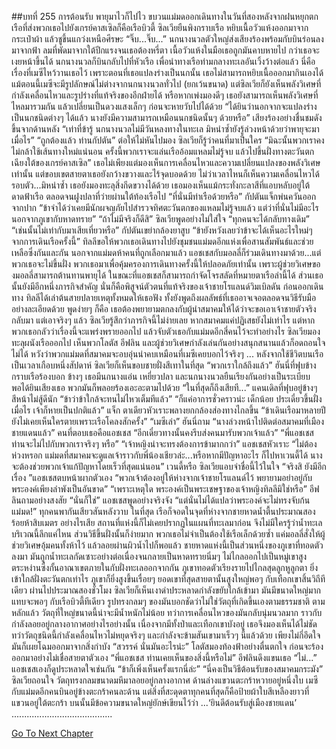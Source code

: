 ##บทที่ 255 การต้อนรับ
พายุมาไวก็ไปไว
ขบวนแม่มดออกเดินทางในวันที่สองหลังจากฝนหยุกตก เรือที่ส่งพวกเธอไปยังเกรย์คาสเซิลก็คือเรือบิวตี้
ซิลเวียยืนพิงกราบเรือ หยิบเนื้อวัวแห้งออกมาจากกระเป๋าผ้า แล้วชูขึ้นแกว่งเหนือศีรษะ
“จิ๊บ...จิ๊บ...”
นกนางนวลตัวใหญ่ส่งเสียงร้องพร้อมกับบินร่อนลงมาจากฟ้า ลมที่พัดมาจากใต้ปีกแรงจนเธอต้องหรี่ตา เนื้อวัวแห้งในมือเธอถูกมันคาบหายไป กว่าเธอจะเงยหน้าขึ้นได้ นกนางนวลก็บินกลับไปที่หัวเรือ เพื่อนำทางเรือท่ามกลางทะเลอันเวิ้งว้างต่อแล้ว
นี่คือเรื่องที่เมซีไหว้วานเธอไว้ เพราะตอนที่เธอแปลงร่างเป็นนกนั้น เธอไม่สามารถหยิบเนื้อออกมากินเองได้
แม้ตอนนี้เมซีจะมีรูปลักษณ์ไม่ต่างจากนกนางนวลทั่วไป (ยกเว้นขนาด) แต่ซิลเวียก็ยังเห็นพลังวิเศษที่กำลังเคลื่อนไหวและรูปร่างที่แท้จริงของอีกฝ่ายได้ หรือหากเพ่งมองดีๆ เธอยังสามารถเห็นพลังวิเศษที่ไหลมารวมกัน แล้วเปลี่ยนเป็นดวงแสงเล็กๆ ก่อนจะหายวับไปได้ด้วย
“ได้ยินว่านอกจากจะแปลงร่างเป็นนกชนิดต่างๆ ได้แล้ว นางยังมีความสามารถเหมือนนกชนิดนั้นๆ ด้วยหรือ” เสียงร้องอย่างชื่นชมดังขึ้นจากด้านหลัง “เท่าที่ข้ารู้ นกนางนวลไม่มีวันหลงทางในทะเล มิหนำซ้ำยังรู้ล่วงหน้าด้วยว่าพายุจะมาเมื่อไร”
“ถูกต้องแล้ว ท่านกัปตัน” ต่อให้ไม่หันไปมอง ซิลเวียก็รู้ว่าคนที่มาเป็นใคร “มิฉะนั้นพวกเราคงไม่กล้าใช้เส้นทางใหม่แน่นอน ครั้งนี้พวกเราจะแล่นเรืออ้อมแหลมไม่รู้จบ แล้วไปขึ้นฝั่งทางตะวันตกเฉียงใต้ของเกรย์คาสเซิล”
เธอไม่เพียงแต่มองเห็นการเคลื่อนไหวและความเปลี่ยนแปลงของพลังวิเศษเท่านั้น แต่ขอบเขตสายตาเธอยังกว้างขวางและไร้จุดบอดด้วย ไม่ว่าเวลาไหนก็เห็นความเคลื่อนไหวได้รอบตัว...มิหนำซ้ำ เธอยังมองทะลุสิ่งกีดขวางได้ด้วย เธอมองเห็นแม้กระทั่งกะลาสีที่แอบหลับอยู่ใต้ดาดฟ้าเรือ ตลอดจนฝูงปลาที่ว่ายผ่านใต้ท้องเรือไป
“ที่นั่นมีท่าเรือด้วยหรือ” กัปตันแจ็กพ่นควันออกจากปาก “ข้าจำได้ว่าเคยมีนักผจญภัยไปสำรวจทิศตะวันตกของแหลมไม่รู้จบแล้ว แต่ว่าที่นั่นไม่มีอะไรนอกจากภูเขากับหาดทราย”
“ถ้าไม่มีจริงก็ดีสิ” ซิลเวียพูดอย่างไม่ใส่ใจ “ทุกคนจะได้กลับทางเดิม”
“เช่นนั้นไม่เท่ากับมาเสียเที่ยวหรือ” กัปตันเขย่ากล้องยาสูบ “ข้ายังหวังเลยว่าข้าจะได้เห็นอะไรใหม่ๆ จากการเดินเรือครั้งนี้”
ทิลลีขอให้พวกเธอเดินทางไปยังชุมชนแม่มดอีกแห่งเพื่อสานสัมพันธ์และช่วยเหลือซึ่งกันและกัน นอกจากแม่มดห้าคนที่ถูกเลือกมาแล้ว แอชเชสกับมอลลี่ก็ร่วมเดินทางมาด้วย...แต่พวกเธอจะไม่ขึ้นฝั่ง พวกเธอมาเพื่อคุ้มครองการเดินทางครั้งนี้ให้ปลอดภัยเท่านั้น เพราะผู้ช่วยวิเศษของมอลลี่สามารถต้านทานพายุได้ ในขณะที่แอชเชสก็สามารถกำจัดโจรสลัดที่หมายตาเรือลำนี้ได้
ส่วนเธอนั้นยังมีอีกหนึ่งภารกิจสำคัญ นั่นก็คือพิสูจน์ตัวตนที่แท้จริงของเจ้าชายโรแลนด์วิมเบิลดัน
ก่อนออกเดินทาง ทิลลีได้เล่าต้นสายปลายเหตุทั้งหมดให้เธอฟัง ทั้งยังพูดถึงผลลัพธ์ที่เธออาจเจอตลอดจนวิธีรับมืออย่างละเอียดด้วย พูดง่ายๆ ก็คือ เธอต้องพยายามตกลงกับผู้นำสมาคมให้ได้ว่าจะขอเอาเจ้าชายตัวจริงกลับมา แต่เอาจริงๆ แล้ว ซิลเวียรู้สึกว่าภารกิจนี้ไม่ง่ายเลย หากสมาคมแค่ปฏิเสธยังไม่เท่าไร แต่หากพวกเธอกลัวว่าเรื่องนี้จะแพร่งพรายออกไป แล้วจับตัวเธอกับแม่มดอีกสี่คนไว้จะทำอย่างไร
ซิลเวียมองทะลุผนังเรือออกไป เห็นพวกโลตัส อีฟลิน และผู้ช่วยวิเศษกำลังเล่นกันอย่างสนุกสนานแล้วก็อดถอนใจไม่ได้
หวังว่าพวกแม่มดที่สมาคมจะอบอุ่นน่าคบเหมือนที่เมซีเคยบอกไว้จริงๆ
...
หลังจากใช้ชีวิตบนเรือเป็นเวลาเกือบหนึ่งสัปดาห์ ซิลเวียก็เห็นขอบชายฝั่งสีเทาในที่สุด
“พวกเราใกล้ถึงแล้ว” ฮันนี่ที่ฟุบข้างกราบเรือร้องบอก ข้างๆ เธอมีนกนางแอ่น เหยี่ยวปลา และนกนางนวลยืนเรียงกันอย่างเป็นระเบียบ พอได้ยินเสียงเธอ พวกมันก็พลอยร้องเอะอะตามไปด้วย
“ในที่สุดก็ถึงเสียที...” แคนเดิลที่ฟุบอยู่ข้างๆ สีหน้าไม่สู้ดีนัก “ข้าว่าข้าใกล้จะทนไม่ไหวเต็มทีแล้ว”
“ก็แค่อาการชั่วคราวน่ะ เด็กน้อย ประเดี๋ยวขึ้นฝั่งเมื่อไร เจ้าก็หายเป็นปกติแล้ว” แจ็ก ตาเดียวหัวเราะพลางยกกล้องส่องทางไกลขึ้น “ข้าเดินเรือมาหลายปี ยังไม่เคยเห็นใครตายเพราะเรือโคลงสักครั้ง”
“เมซีเล่า” ฮันนี่ถาม
“นางล่วงหน้าไปติดต่อสมาคมที่เมืองชายแดนแล้ว” คนที่ตอบเธอคือแอชเชส “อีกเดี๋ยวทางนั้นคงรีบส่งคนมารับพวกเจ้าแล้ว”
“พี่แอชเชส ท่านจะไม่ไปกับพวกเราจริงๆ หรือ”
“เจ้าหญิงน่าจะทรงต้องการข้ามากกว่า” แอชเชสหัวเราะ “ไม่ต้องห่วงหรอก แม่มดที่สมาคมจะดูแลเจ้าราวกับพี่น้องเชียวล่ะ...หรือหากมีปัญหาอะไร ก็ไปหาเวนดี้ได้ นางจะต้องช่วยพวกเจ้าแก้ปัญหาโดยเร็วที่สุดแน่นอน”
เวนดี้หรือ ซิลเวียแอบจำชื่อนี้ไว้ในใจ
“จริงสิ ยังมีอีกเรื่อง ”แอชเชสตบหน้าผากตัวเอง “พวกเจ้าต้องอยู่ให้ห่างจากเจ้าชายโรแลนด์ไว้ พยายามอย่าอยู่กับพระองค์เพียงลำพังเป็นอันขาด”
“เพราะเหตุใด พระองค์เป็นพระเชษฐาของเจ้าหญิงทิลลีมิใช่หรือ” อีฟลินถามอย่างสงสัย
“นั่นก็ใช่” แอชเชสพูดอย่างจริงจัง “แต่นั่นไม่ได้แปลว่าพระองค์จะไม่ทรงจับก้นแม่มด!”
ทุกคนพากันเสียวสันหลังวาบ
ในที่สุด เรือก็จอดในจุดที่ห่างจากชายหาดน้ำตื้นประมาณสองร้อยห้าสิบเมตร อย่างไรเสีย สถานที่แห่งนี้ก็ไม่เคยปรากฏในแผนที่ทะเลมาก่อน จึงไม่มีใครรู้ว่าน้ำทะเลบริเวณนี้ลึกแค่ไหน ส่วนวิธีขึ้นฝั่งนั้นก็ง่ายมาก พวกเธอไม่จำเป็นต้องใช้เรือเล็กด้วยซ้ำ แค่มอลลี่สั่งให้ผู้ช่วยวิเศษอุ้มคนทั้งห้าไว้ แล้วลอยผ่านผิวน้ำไปก็พอแล้ว
ชายหาดแห่งนี้เป็นส่วนหนึ่งของภูเขาที่ทอดตัวลงมา มันถูกน้ำทะเลกัดเซาะอย่างต่อเนื่องจนกลายเป็นหาดทรายนิ่มๆ ไม่ไกลออกไปเป็นหมู่เขาสูงตระหง่านซึ่งกั้นอาณาเขตภายในกับฝั่งทะเลออกจากกัน ภูเขาทอดตัวเรียงรายไปไกลสุดลูกหูลูกตา ยิ่งเข้าใกล้ฝั่งตะวันตกเท่าไร ภูเขาก็ยิ่งสูงขึ้นเรื่อยๆ ยอดเขาที่สุดสายตานั้นสูงใหญ่พอๆ กับเทือกเขาสิ้นวิถีทีเดียว
ผ่านไปประมาณสองชั่วโมง ซิลเวียก็เห็นเงาดำประหลาดกำลังขยับใกล้เข้ามา
มันมีขนาดใหญ่มาก แทบจะพอๆ กับเรือบิวตี้ทีเดียว รูปทรงกลมๆ ของมันบอกชัดว่าไม่ใช่วัตถุที่เกิดขึ้นเองตามธรรมชาติ ตามหลักแล้ว วัตถุที่ใหญ่ขนาดนี้น่าจะมีน้ำหนักไม่น้อย ทว่าการเคลื่อนไหวของมันกลับนุ่มนวลมาก ราวกับกำลังลอยอยู่กลางอากาศอย่างไรอย่างนั้น เนื่องจากมีทั้งป่าและเทือกเขาบังอยู่ เธอจึงมองเห็นได้ไม่ชัด ทว่าวัตถุชนิดนี้กำลังเคลื่อนไหวไม่หยุดจริงๆ และกำลังจะข้ามสันเขามาเร็วๆ นี้แล้วด้วย
เพียงไม่กี่อึดใจ มันก็เผยโฉมออกมาจากสิ่งกำบัง
“สวรรค์ นั่นมันอะไรน่ะ” โลตัสมองท้องฟ้าอย่างตื่นตกใจ ก่อนจะร้องออกมาอย่างไม่เชื่อสายตาตัวเอง
“พี่แอชเชส ท่านเคยเห็นของสิ่งนี้หรือไม่” อีฟลินดึงแขนเธอ
“ไม่...” แอชเชสเองก็ดูประหลาดใจเช่นกัน “ข้าก็เพิ่งเห็นครั้งแรกนี่ล่ะ”
“นี่คงเป็นวิธีต้อนรับของสมาคมกระมัง” ซิลเวียถอนใจ
วัตถุทรงกลมขนาดมหึมาลอยอยู่กลางอากาศ ด้านล่างแขวนตะกร้าหวายอยู่หนึ่งใบ เมซีกับแม่มดอีกคนบินอยู่ข้างตะกร้าคนละด้าน แต่สิ่งที่สะดุดตาทุกคนที่สุดก็คือป้ายผ้าใบสีเหลืองยาวที่แขวนอยู่ใต้ตะกร้า บนนั้นมีข้อความขนาดใหญ่ยักษ์เขียนไว้ว่า
...‘ยินดีต้อนรับสู่เมืองชายแดน’
........................................


[Go To Next Chapter]( ./168.md)